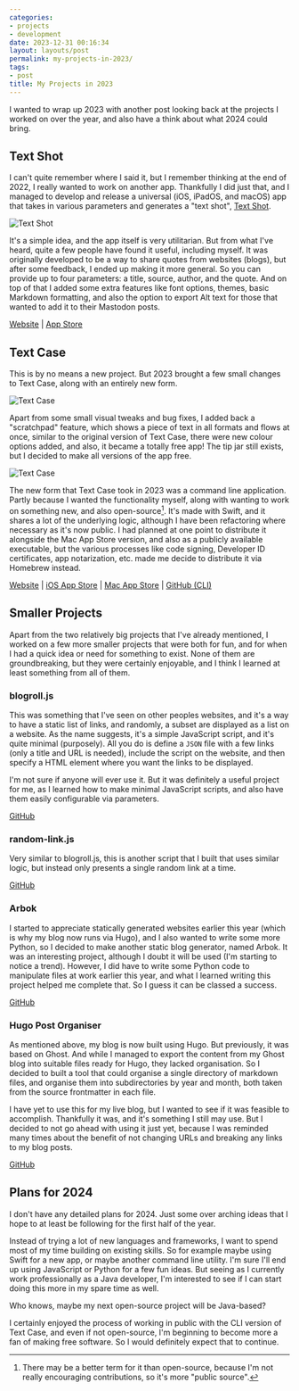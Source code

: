 ```yaml
---
categories:
- projects
- development
date: 2023-12-31 00:16:34
layout: layouts/post
permalink: my-projects-in-2023/
tags:
- post
title: My Projects in 2023
---
```


I wanted to wrap up 2023 with another post looking back at the projects
I worked on over the year, and also have a think about what 2024 could bring.

## Text Shot

I can't quite remember where I said it, but I remember thinking at the end of
2022, I really wanted to work on another app. Thankfully I did just that, and
I managed to develop and release a universal (iOS, iPadOS, and macOS)
app that takes in various parameters and generates a "text shot", [Text Shot](http://chrishannah.me/text-shot).

![Text Shot](https://chrishannah.me/images/2023/12/ts.png)

It's a simple idea, and the app itself is very utilitarian. But from what I've
heard, quite a few people have found it useful, including myself. It was
originally developed to be a way to share quotes from websites (blogs), but
after some feedback, I ended up making it more general. So you can provide up
to four parameters: a title, source, author, and the quote. And on top of that
I added some extra features like font options, themes, basic Markdown
formatting, and also the option to export Alt text for those that wanted to
add it to their Mastodon posts.

[Website](https://chrishannah.me/text-shot) | [App Store](https://apps.apple.com/us/app/text-shot/id6450152342)

## Text Case

This is by no means a new project. But 2023 brought a few small changes to Text
Case, along with an entirely new form.

![Text Case](https://chrishannah.me/images/2023/12/tc.png)

Apart from some small visual tweaks and bug fixes, I added back a "scratchpad"
feature, which shows a piece of text in all formats and flows at once, similar
to the original version of Text Case, there were new colour options added, and
also, it became a totally free app! The tip jar still exists, but I decided to
make all versions of the app free.

![Text Case](https://chrishannah.me/images/2023/12/tcc.png)

The new form that Text Case took in 2023 was a command line application. Partly
because I wanted the functionality myself, along with wanting to work on
something new, and also open-source[^1]. It's made with Swift, and it shares
a lot of the underlying logic, although I have been refactoring where necessary
as it's now public. I had planned at one point to distribute it alongside the
Mac App Store version, and also as a publicly available executable, but the
various processes like code signing, Developer ID certificates, app
notarization, etc. made me decide to distribute it via Homebrew instead.

[Website](http://textcase.app) | [iOS App Store](https://apps.apple.com/us/app/text-case/id1407730596?uo=4) | [Mac App Store](https://apps.apple.com/us/app/text-case/id1492174677?ls=1&mt=12) | [GitHub (CLI)](https://github.com/chrishannah/textcase-cli)

[^1]: There may be a better term for it than open-source, because I'm not
    really encouraging contributions, so it's more "public source".

## Smaller Projects

Apart from the two relatively big projects that I've already mentioned,
I worked on a few more smaller projects that were both for fun, and for when
I had a quick idea or need for something to exist. None of them are
groundbreaking, but they were certainly enjoyable, and I think I learned at
least something from all of them.

### blogroll.js

This was something that I've seen on other peoples websites, and it's a way to
have a static list of links, and randomly, a subset are displayed as a list on
a website. As the name suggests, it's a simple JavaScript script, and it's
quite minimal (purposely). All you do is define a `JSON` file with a few links
(only a title and URL is needed), include the script on the website, and then
specify a HTML element where you want the links to be displayed.

I'm not sure if anyone will ever use it. But it was definitely a useful project
for me, as I learned how to make minimal JavaScript scripts, and also have them
easily configurable via parameters.

[GitHub](https://github.com/chrishannah/blogroll.js)

### random-link.js

Very similar to blogroll.js, this is another script that I built that uses
similar logic, but instead only presents a single random link at a time.

[GitHub](https://github.com/chrishannah/random-link.js)

### Arbok

I started to appreciate statically generated websites earlier this year (which is
why my blog now runs via Hugo), and I also wanted to write some more Python, so
I decided to make another static blog generator, named Arbok. It was an
interesting project, although I doubt it will be used (I'm starting to notice
a trend). However, I did have to write some Python code to manipulate files at
work earlier this year, and what I learned writing this project helped me
complete that. So I guess it can be classed a success.

[GitHub](https://github.com/chrishannah/Arbok)

### Hugo Post Organiser

As mentioned above, my blog is now built using Hugo. But previously, it was
based on Ghost. And while I managed to export the content from my Ghost blog
into suitable files ready for Hugo, they lacked organisation. So I decided to
built a tool that could organise a single directory of markdown files, and
organise them into subdirectories by year and month, both taken from the source
frontmatter in each file.

I have yet to use this for my live blog, but I wanted to see if it was feasible
to accomplish. Thankfully it was, and it's something I still may use. But
I decided to not go ahead with using it just yet, because I was reminded many
times about the benefit of not changing URLs and breaking any links to my blog
posts.

[GitHub](https://github.com/chrishannah/Hugo-Post-Organiser)

## Plans for 2024

I don't have any detailed plans for 2024. Just some over arching
ideas that I hope to at least be following for the first half of the year.

Instead of trying a lot of new languages and frameworks, I want to spend most
of my time building on existing skills. So for example maybe using Swift for
a new app, or maybe another command line utility. I'm sure I'll end up using
JavaScript or Python for a few fun ideas. But seeing as I currently work
professionally as a Java developer, I'm interested to see if I can start doing
this more in my spare time as well.

Who knows, maybe my next open-source project will be Java-based?

I certainly enjoyed the process of working in public with the CLI version of
Text Case, and even if not open-source, I'm beginning to become more a fan of
making free software. So I would definitely expect that to continue.
